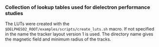 ### Collection of lookup tables used for dielectron performance studies
The LUTs were created with the `$DELPHESO2_ROOT/examples/scripts/create_luts.sh` macro.
If not specified in the name the tracker layout version 1 is used. The directory name gives the magnetic field and minimum radius of the tracks.
